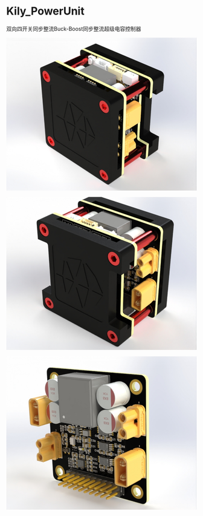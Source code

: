 # Kily_PowerUnit
双向四开关同步整流Buck-Boost同步整流超级电容控制器

![](IMAGES/1.jpg)

![2](IMAGES/2.jpg)

![3](IMAGES/3.jpg)
